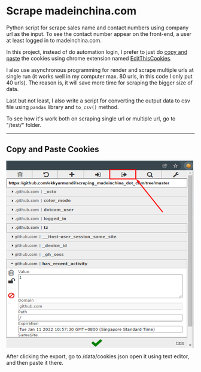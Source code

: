 # Scrape madeinchina.com

Python script for scrape sales name and contact numbers using company url as the input. To see the contact number appear on the front-end, a user at least logged in to madeinchina.com.  

In this project, instead of do automation login, I prefer to just do [copy and paste](#copy-and-paste-cookies) the cookies using chrome extension named [EditThisCookies](https://chrome.google.com/webstore/detail/editthiscookie/fngmhnnpilhplaeedifhccceomclgfbg).

I also use asynchronous programming for render and scrape multiple urls at single run (it works well in my computer max. 80 urls, in this code I only put 40 urls). The reason is, it will save more time for scraping the bigger size of data.  

Last but not least, I also write a script for converting the output data to csv file using `pandas` library and `to_csv()` method.  

To see how it's work both on scraping single url or multiple url, go to "/test/" folder.

___  
## Copy and Paste Cookies
<img src="./images/screenshots.png" width=500 height=500 align="middle">

After clicking the export, go to /data/cookies.json open it using text editor, and then paste it there.
